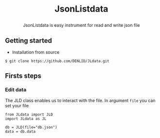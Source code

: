 # <p align = "center">JsonListdata
<p align = "center">JsonListdata is easy instrument for read and write json file

## Getting started
* Installation from source
```
$ git clone https://github.com/DENLID/JLdata.git
```

## Firsts steps
### Edit data
The JLD class enables us to interact with the file.
In argument `file` you can set your file
```
from JLdata import JLD
import JLdata as JL

db = JLD(file="db.json")
data = db.data
```
